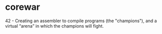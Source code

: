 # corewar
42 - Creating an assembler to compile programs (the "champions"), and a virtual “arena” in which the champions will fight.
